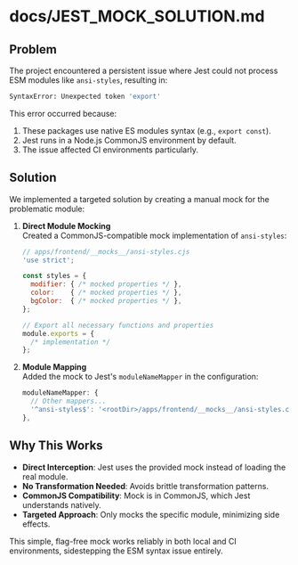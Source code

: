 # docs/JEST_MOCK_SOLUTION.md

## Problem

The project encountered a persistent issue where Jest could not process ESM modules like
`ansi-styles`, resulting in:

```bash
SyntaxError: Unexpected token 'export'
```

This error occurred because:

1. These packages use native ES modules syntax (e.g., `export const`).  
2. Jest runs in a Node.js CommonJS environment by default.  
3. The issue affected CI environments particularly.

## Solution

We implemented a targeted solution by creating a manual mock for the problematic module:

1. **Direct Module Mocking**  
   Created a CommonJS-compatible mock implementation of `ansi-styles`:

   ```js
   // apps/frontend/__mocks__/ansi-styles.cjs
   'use strict';

   const styles = {
     modifier: { /* mocked properties */ },
     color:    { /* mocked properties */ },
     bgColor:  { /* mocked properties */ },
   };

   // Export all necessary functions and properties
   module.exports = {
     /* implementation */
   };
   ```

2. **Module Mapping**  
   Added the mock to Jest's `moduleNameMapper` in the configuration:

   ```js
   moduleNameMapper: {
     // Other mappers...
     '^ansi-styles$': '<rootDir>/apps/frontend/__mocks__/ansi-styles.cjs',
   },
   ```

## Why This Works

- **Direct Interception**: Jest uses the provided mock instead of loading the real module.  
- **No Transformation Needed**: Avoids brittle transformation patterns.  
- **CommonJS Compatibility**: Mock is in CommonJS, which Jest understands natively.  
- **Targeted Approach**: Only mocks the specific module, minimizing side effects.

This simple, flag-free mock works reliably in both local and CI environments, sidestepping
the ESM syntax issue entirely.

